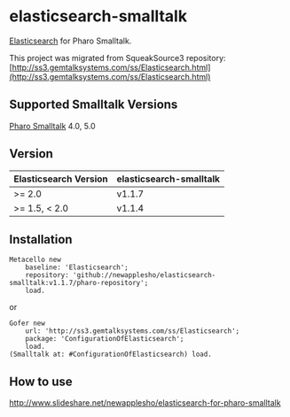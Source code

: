 # elasticsearch-smalltalk
[Elasticsearch](https://www.elastic.co/products/elasticsearch) for Pharo Smalltalk.

This project was migrated from SqueakSource3 repository: [http://ss3.gemtalksystems.com/ss/Elasticsearch.html](http://ss3.gemtalksystems.com/ss/Elasticsearch.html)

## Supported Smalltalk Versions
[Pharo Smalltalk](http://pharo.org/) 4.0, 5.0

## Version

| Elasticsearch Version | elasticsearch-smalltalk  |
| --------------------- | ------------------------ |
| >= 2.0                | v1.1.7                   |
| >= 1.5, < 2.0         | v1.1.4                   |

## Installation

```smalltalk
Metacello new
    baseline: 'Elasticsearch';
    repository: 'github://newapplesho/elasticsearch-smalltalk:v1.1.7/pharo-repository';
    load.
```

or

```smalltalk
Gofer new
    url: 'http://ss3.gemtalksystems.com/ss/Elasticsearch';
    package: 'ConfigurationOfElasticsearch';
	load.
(Smalltalk at: #ConfigurationOfElasticsearch) load.
```

## How to use
http://www.slideshare.net/newapplesho/elasticsearch-for-pharo-smalltalk
